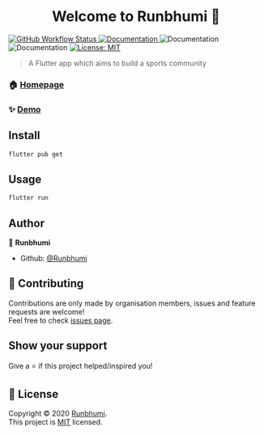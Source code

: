 <h1 align="center">Welcome to Runbhumi 👋</h1>
<p>
  <a href="https://flutter.dev/docs/get-started/install" target="_blank">
    <img alt="GitHub Workflow Status" src="https://img.shields.io/github/workflow/status/Runbhumi/Runbhumi/Flutter%20CI?logo=dart&logoColor=lightblue">
    <img alt="Documentation" src="https://img.shields.io/badge/documentation-yes-brightgreen.svg" />
  </a>
  <img alt="Documentation" src="https://img.shields.io/badge/-Flutter-blue?&logo=flutter" />
  <img alt="Documentation" src="https://img.shields.io/badge/-Firebase-blue?&logo=firebase" />
  <a href="https://github.com/Runbhumi/Runbhumi/blob/master/LICENSE" target="_blank">
    <img alt="License: MIT" src="https://img.shields.io/badge/License-MIT-yellow.svg" />
  </a>
</p>

> A Flutter app which aims to build a sports community

### 🏠 [Homepage](https://runbhumi.github.io/our-team/)

### ✨ [Demo](https://xd.adobe.com/view/94f928d5-ae2f-4def-8fc8-0b3d7db66514-c1aa/)

## Install

```sh
flutter pub get
```

## Usage

```sh
flutter run
```

## Author

🏢 **Runbhumi**

* Github: [@Runbhumi](https://github.com/Runbhumi)

## 🤝 Contributing

Contributions are only made by organisation members, issues and feature requests are welcome!<br />Feel free to check [issues page](https://github.com/Runbhumi/Runbhumi/issues). 

## Show your support

Give a ⭐️ if this project helped/inspired you!

## 📝 License

Copyright © 2020 [Runbhumi](https://github.com/Runbhumi).<br />
This project is [MIT](https://github.com/Runbhumi/Runbhumi/blob/master/LICENSE) licensed.
